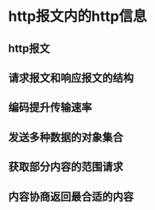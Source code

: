 # http报文内的http信息

## http报文
## 请求报文和响应报文的结构
## 编码提升传输速率
## 发送多种数据的对象集合
## 获取部分内容的范围请求
## 内容协商返回最合适的内容